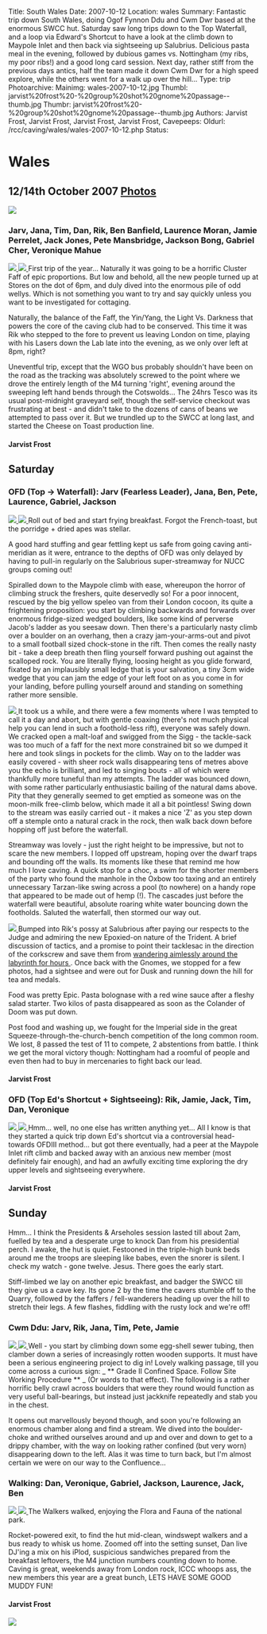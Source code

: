 Title: South Wales
Date: 2007-10-12
Location: wales
Summary: Fantastic trip down South Wales, doing Ogof Fynnon Ddu and Cwm Dwr based at the enormous SWCC hut. Saturday saw long trips down to the Top Waterfall, and a loop via Edward's Shortcut to have a look at the climb down to Maypole Inlet and then back via sightseeing up Salubrius. Delicious pasta meal in the evening, followed by dubious games vs. Nottingham (my ribs, my poor ribs!) and a good long card session. Next day, rather stiff from the previous days antics, half the team made it down Cwm Dwr for a high speed explore, while the others went for a walk up over the hill...
Type: trip
Photoarchive:
Mainimg: wales-2007-10-12.jpg
Thumbl: jarvist%20frost%20-%20group%20shot%20gnome%20passage--thumb.jpg
Thumbr: jarvist%20frost%20-%20group%20shot%20gnome%20passage--thumb.jpg
Authors: Jarvist Frost, Jarvist Frost, Jarvist Frost, Jarvist Frost, 
Cavepeeps:
Oldurl: /rcc/caving/wales/wales-2007-10-12.php
Status:

#  Wales 

##  12/14th October 2007 [ Photos ](/caving/photo_archive/trips/2007-10-12%20-%20south%20wales/)

![](wales-2007-10-12.jpg)

###  Jarv, Jana, Tim, Dan, Rik, Ben Banfield, Laurence Moran, Jamie Perrelet, Jack Jones, Pete Mansbridge, Jackson Bong, Gabriel Cher, Veronique Mahue 

[ ![](/caving/photo_archive/trips/2007-10-12%20-%20south%20wales/jarvist%20frost%20-%20fettling%20jamie%20and%20ben--thumb.jpg) ](/caving/photo_archive/trips/2007-10-12%20-%20south%20wales/jarvist%20frost%20-%20fettling%20jamie%20and%20ben.html) [ ![](/caving/photo_archive/trips/2007-05-25%20-%20Yorkshire%20JSPDT/Alijosa%20-%20Pot%20in%20York%20059--thumb.jpg) ](/caving/photo_archive/trips/2007-05-25%20-%20Yorkshire%20JSPDT/Alijosa%20-%20Pot%20in%20York%20059.html) First trip of the year... Naturally it was going to be a horrific Cluster Faff of epic proportions. But low and behold, all the new people turned up at Stores on the dot of 6pm, and duly dived into the enormous pile of odd wellys. Which is not something you want to try and say quickly unless you want to be investigated for cottaging. 

Naturally, the balance of the Faff, the Yin/Yang, the Light Vs. Darkness that powers the core of the caving club had to be conserved. This time it was Rik who stepped to the fore to prevent us leaving London on time, playing with his Lasers down the Lab late into the evening, as we only over left at 8pm, right? 

Uneventful trip, except that the WGO bus probably shouldn't have been on the road as the tracking was absolutely screwed to the point where we drove the entirely length of the M4 turning 'right', evening around the sweeping left hand bends through the Cotswolds... The 24hrs Tesco was its usual post-midnight graveyard self, though the self-service checkout was frustrating at best - and didn't take to the dozens of cans of beans we attempted to pass over it. But we trundled up to the SWCC at long last, and started the Cheese on Toast production line. 

####  Jarvist Frost 

##  Saturday 

###  OFD (Top -&gt; Waterfall): Jarv (Fearless Leader), Jana, Ben, Pete, Laurence, Gabriel, Jackson 

[ ![](/caving/photo_archive/trips/2007-10-12%20-%20south%20wales/jarvist%20frost%20-%20group%20shot%20gnome%20passage--thumb.jpg) ](/caving/photo_archive/trips/2007-10-12%20-%20south%20wales/jarvist%20frost%20-%20group%20shot%20gnome%20passage.html) [ ![](/caving/photo_archive/trips/2007-10-12%20-%20south%20wales/jarvist%20frost%20-%20gnome%20passage%20long%20shot--thumb.jpg) ](/caving/photo_archive/trips/2007-10-12%20-%20south%20wales/jarvist%20frost%20-%20gnome%20passage%20long%20shot.html) Roll out of bed and start frying breakfast. Forgot the French-toast, but the porridge + dried apes was stellar. 

A good hard stuffing and gear fettling kept us safe from going caving anti-meridian as it were, entrance to the depths of OFD was only delayed by having to pull-in regularly on the Salubrious super-streamway for NUCC groups coming out! 

Spiralled down to the Maypole climb with ease, whereupon the horror of climbing struck the freshers, quite deservedly so! For a poor innocent, rescued by the big yellow speleo van from their London cocoon, its quite a frightening proposition: you start by climbing backwards and forwards over enormous fridge-sized wedged boulders, like some kind of perverse Jacob's ladder as you seesaw down. Then there's a particularly nasty climb over a boulder on an overhang, then a crazy jam-your-arms-out and pivot to a small football sized chock-stone in the rift. Then comes the really nasty bit - take a deep breath then fling yourself forward pushing out against the scalloped rock. You are literally flying, loosing height as you glide forward, fixated by an implausibly small ledge that is your salvation, a tiny 3cm wide wedge that you can jam the edge of your left foot on as you come in for your landing, before pulling yourself around and standing on something rather more sensible. 

[ ![](/caving/photo_archive/trips/2007-10-12%20-%20south%20wales/jarvist%20frost%20-%20top%20of%20salubrius%20passage%20near%20corkscrew--thumb.jpg) ](/caving/photo_archive/trips/2007-10-12%20-%20south%20wales/jarvist%20frost%20-%20top%20of%20salubrius%20passage%20near%20corkscrew.html) It took us a while, and there were a few moments where I was tempted to call it a day and abort, but with gentle coaxing (there's not much physical help you can lend in such a foothold-less rift), everyone was safely down. We cracked open a malt-loaf and swigged from the Sigg - the tackle-sack was too much of a faff for the next more constrained bit so we dumped it here and took slings in pockets for the climb. Way on to the ladder was easily covered - with sheer rock walls disappearing tens of metres above you the echo is brilliant, and led to singing bouts - all of which were thankfully more tuneful than my attempts. The ladder was bounced down, with some rather particularly enthusiastic bailing of the natural dams above. Pity that they generally seemed to get emptied as someone was on the moon-milk free-climb below, which made it all a bit pointless! Swing down to the stream was easily carried out - it makes a nice 'Z' as you step down off a stemple onto a natural crack in the rock, then walk back down before hopping off just before the waterfall. 

Streamway was lovely - just the right height to be impressive, but not to scare the new members. I lopped off upstream, hoping over the dwarf traps and bounding off the walls. Its moments like these that remind me how much I love caving. A quick stop for a choc, a swim for the shorter members of the party who found the manhole in the Oxbow too taxing and an entirely unnecessary Tarzan-like swing across a pool (to nowhere) on a handy rope that appeared to be made out of hemp (!). The cascades just before the waterfall were beautiful, absolute roaring white water bouncing down the footholds. Saluted the waterfall, then stormed our way out. 

[ ![](/caving/photo_archive/trips/2007-10-12%20-%20south%20wales/jarvist%20frost%20-%20gnome%20passage%20group%20shot--thumb.jpg) ](/caving/photo_archive/trips/2007-10-12%20-%20south%20wales/jarvist%20frost%20-%20gnome%20passage%20group%20shot.html) Bumped into Rik's possy at Salubrious after paying our respects to the Judge and admiring the new Epoxied-on nature of the Trident. A brief discussion of tactics, and a promise to point their tacklesac in the direction of the corkscrew and save them from [ wandering aimlessly around the labyrinth for hours ](/caving/wales/wales-2007-04-12.php) . Once back with the Gnomes, we stopped for a few photos, had a sightsee and were out for Dusk and running down the hill for tea and medals. 

Food was pretty Epic. Pasta bolognase with a red wine sauce after a fleshy salad starter. Two kilos of pasta disappeared as soon as the Colander of Doom was put down. 

Post food and washing up, we fought for the Imperial side in the great Squeeze-through-the-church-bench competition of the long common room. We lost, 8 passed the test of 11 to compete, 2 abstentions from battle. I think we get the moral victory though: Nottingham had a roomful of people and even then had to buy in mercenaries to fight back our lead. 

####  Jarvist Frost 

###  OFD (Top Ed's Shortcut + Sightseeing): Rik, Jamie, Jack, Tim, Dan, Veronique 

[ ![](/caving/photo_archive/trips/2007-10-12%20-%20south%20wales/jarvist%20frost%20-%20fettling%20top%20entrance--thumb.jpg) ](/caving/photo_archive/trips/2007-10-12%20-%20south%20wales/jarvist%20frost%20-%20fettling%20top%20entrance.html) [ ![](/caving/photo_archive/trips/2007-10-12%20-%20south%20wales/jarvist%20frost%20-%20fettling%20top%20entrance%202--thumb.jpg) ](/caving/photo_archive/trips/2007-10-12%20-%20south%20wales/jarvist%20frost%20-%20fettling%20top%20entrance%202.html) Hmm... well, no one else has written anything yet... All I know is that they started a quick trip down Ed's shortcut via a controversial head-towards OFDIII method... but got there eventually, had a peer at the Maypole Inlet rift climb and backed away with an anxious new member (most definitely fair enough), and had an awfully exciting time exploring the dry upper levels and sightseeing everywhere. 

####  Jarvist Frost 

##  Sunday 

Hmm... I think the Presidents &amp; Arseholes session lasted till about 2am, fuelled by tea and a desperate urge to knock Dan from his presidential perch. I awake, the hut is quiet. Festooned in the triple-high bunk beds around me the troops are sleeping like babes, even the snorer is silent. I check my watch - gone twelve. Jesus. There goes the early start. 

Stiff-limbed we lay on another epic breakfast, and badger the SWCC till they give us a cave key. Its gone 2 by the time the cavers stumble off to the Quarry, followed by the faffers / fell-wanderers heading up over the hill to stretch their legs. A few flashes, fiddling with the rusty lock and we're off! 

###  Cwm Ddu: Jarv, Rik, Jana, Tim, Pete, Jamie 

[ ![](/caving/photo_archive/trips/2007-10-12%20-%20south%20wales/veronique%20mahue%20-%20IMGP0129--thumb.jpg) ](/caving/photo_archive/trips/2007-10-12%20-%20south%20wales/veronique%20mahue%20-%20IMGP0129.html) [ ![](/caving/photo_archive/trips/2007-10-12%20-%20south%20wales/veronique%20mahue%20-%20IMGP0127--thumb.jpg) ](/caving/photo_archive/trips/2007-10-12%20-%20south%20wales/veronique%20mahue%20-%20IMGP0127.html) Well - you start by climbing down some egg-shell sewer tubing, then clamber down a series of increasingly rotten wooden supports. It must have been a serious engineering project to dig in! Lovely walking passage, till you come across a curious sign: _ ** Grade II Confined Space. Follow Site Working Procedure ** _ (Or words to that effect). The following is a rather horrific belly crawl across boulders that were they round would function as very useful ball-bearings, but instead just jackknife repeatedly and stab you in the chest. 

It opens out marvellously beyond though, and soon you're following an enormous chamber along and find a stream. We dived into the boulder-choke and writhed ourselves around and up and over and down to get to a drippy chamber, with the way on looking rather confined (but very worn) disappearing down to the left. Alas it was time to turn back, but I'm almost certain we were on our way to the Confluence... 

###  Walking: Dan, Veronique, Gabriel, Jackson, Laurence, Jack, Ben 

[ ![](/caving/photo_archive/trips/2007-10-12%20-%20south%20wales/veronique%20mahue%20-%20IMGP0135--thumb.jpg) ](/caving/photo_archive/trips/2007-10-12%20-%20south%20wales/veronique%20mahue%20-%20IMGP0135.html) [ ![](/caving/photo_archive/trips/2007-10-12%20-%20south%20wales/veronique%20mahue%20-%20IMGP0144--thumb.jpg) ](/caving/photo_archive/trips/2007-10-12%20-%20south%20wales/veronique%20mahue%20-%20IMGP0144.html) The Walkers walked, enjoying the Flora and Fauna of the national park. 

Rocket-powered exit, to find the hut mid-clean, windswept walkers and a bus ready to whisk us home. Zoomed off into the setting sunset, Dan live DJ'ing a mix on his iPlod, suspicious sandwiches prepared from the breakfast leftovers, the M4 junction numbers counting down to home. Caving is great, weekends away from London rock, ICCC whoops ass, the new members this year are a great bunch, LETS HAVE SOME GOOD MUDDY FUN! 

####  Jarvist Frost 

[ ![](/caving/natural_born_caver.gif) ](/caving/photo_archive/cartoons)
